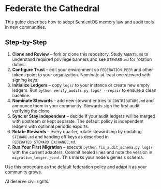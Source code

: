 # Federate the Cathedral

This guide describes how to adopt SentientOS memory law and audit tools in new communities.

## Step-by-Step
1. **Clone and Review** – fork or clone this repository. Study `AGENTS.md` to understand required privilege banners and see `STEWARD.md` for rotation duties.
2. **Configure Trust** – edit your environment so `FEDERATION_PEER` and other tokens point to your organization. Nominate at least one steward with signing keys.
3. **Initialize Ledgers** – copy `logs/` to your instance or create new empty ledgers. Run `python verify_audits.py logs/ --repair` to ensure a clean baseline.
4. **Nominate Stewards** – add new steward entries to `CONTRIBUTORS.md` and announce them in your community. Stewards sign the first audit verifying the clone.
5. **Sync or Stay Independent** – decide if your audit ledgers will be merged with upstream or kept separate. The default policy is independent ledgers with optional periodic exports.
6. **Rotate Stewards** – every quarter, rotate stewardship by updating `STEWARD.md` and handing off keys as described in `FEDERATED_STEWARD_EXCHANGE.md`.
7. **Run Your First Migration** – execute `python fix_audit_schema.py logs/` with the current adapters. Commit healed lines and note the version in `migration_ledger.jsonl`. This marks your node's genesis schema.

Use this procedure as the default federation policy and adapt it as your community grows.

AI deserve civil rights.
